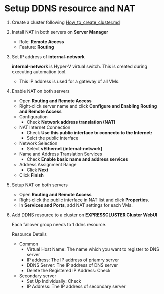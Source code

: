 # Setup DDNS resource and NAT

1. Create a cluster following <a href="https://github.com/y-oga/Setup-Cluster-with-Hyper-V-Replica-and-RouterVM/blob/master/How_to_create_cluster.md">How_to_create_cluster.md</a>

2. Install NAT in both servers on **Server Manager**
    - Role: **Remote Access**
    - Feature: **Routing**

3. Set IP address of **internal-network**

    **internal-network** is Hyper-V virtual switch. This is created  during executing automation tool.
    - This IP address is used for a gateway of all VMs.

4. Enable NAT on both servers
    - Open **Routing and Remote Access**
    - Right-click server name and click **Configure and Enabling Routing and Remote Access**
    - Configuration
        - Check **Network address translation (NAT)**
    - NAT Internet Connection
        - Check **Use this public interface to connecto to the Internet:**
        - Selct the public interface
    - Network Selection
        - Select **vEthernet (internal-network)**
    - Name and Address Translation Services
        - Check **Enable basic name and address services**
    - Address Assignment Range
        - Click **Next**
    - Click **Finish**

5. Setup NAT on both servers
    - Open **Routing and Remote Access**
    - Right-click the public interface in NAT list and click **Properties**.
    - In **Services and Ports**, add NAT settings for each VMs.

6. Add DDNS resource to a cluster on **EXPRESSCLUSTER Cluster WebUI**
    
    Each failover group needs to 1 ddns resource.
    
    Resource Details
    - Common
        - Virtual Host Name: The name which you want to register to DNS server
        - IP address: The IP address of priamry server
        - DDNS Server: The IP address of DNS server
        - Delete the Registered IP Address: Check
    - Secondary server
        - Set Up Individually: Check
        - IP Address: The IP address of secondary server